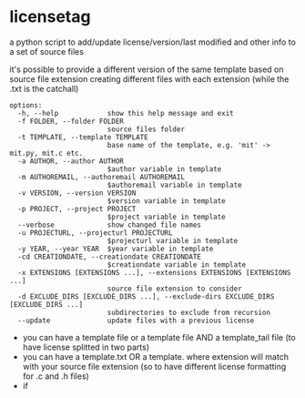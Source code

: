 # licensetag
a python script to add/update license/version/last modified and other info to a set of source files

it's possible to provide a different version of the same template based on source file extension creating different files with each extension (while the .txt is the catchall)

```
options:
  -h, --help            show this help message and exit
  -f FOLDER, --folder FOLDER
                        source files folder
  -t TEMPLATE, --template TEMPLATE
                        base name of the template, e.g. 'mit' -> mit.py, mit.c etc.
  -a AUTHOR, --author AUTHOR
                        $author variable in template
  -m AUTHOREMAIL, --authoremail AUTHOREMAIL
                        $authoremail variable in template
  -v VERSION, --version VERSION
                        $version variable in template
  -p PROJECT, --project PROJECT
                        $project variable in template
  --verbose             show changed file names
  -u PROJECTURL, --projecturl PROJECTURL
                        $projecturl variable in template
  -y YEAR, --year YEAR  $year variable in template
  -cd CREATIONDATE, --creationdate CREATIONDATE
                        $creationdate variable in template
  -x EXTENSIONS [EXTENSIONS ...], --extensions EXTENSIONS [EXTENSIONS ...]
                        source file extension to consider
  -d EXCLUDE_DIRS [EXCLUDE_DIRS ...], --exclude-dirs EXCLUDE_DIRS [EXCLUDE_DIRS ...]
                        subdirectories to exclude from recursion
  --update              update files with a previous license
```

- you can have a template file or a template file AND a template_tail file (to have license splitted in two parts)
- you can have a template.txt OR a template.<extension> where extension will match with your source file extension (so to have different license formatting for .c and .h files)
- if <template>.txt has // they'll be changed in # when used in a .py file
- you can update just Last Modified: / Version parts (using this tool again on the same source codes. Last Modified will be changed only on recent modified file in folders)
- header / footer of source codes are scanned to seek (in starting/ending position - with comments) **license** or **copyright** keywords
- default extensions scanning includes .c / .cpp / .h / .py (you can use -x flag to check for others)

**use at your own risk** - backup your code before playing with this tool
